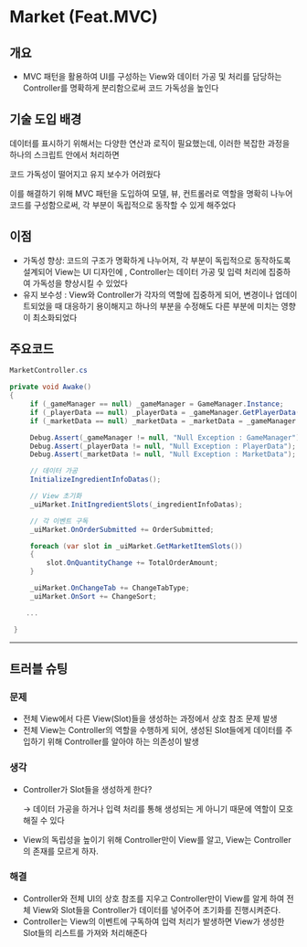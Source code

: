 # Market (Feat.MVC)


## 개요

- MVC 패턴을 활용하여 UI를 구성하는 View와 데이터 가공 및 처리를 담당하는 Controller를 명확하게 분리함으로써 코드 가독성을 높인다


## 기술 도입 배경

데이터를 표시하기 위해서는 다양한 연산과 로직이 필요했는데, 이러한 복잡한 과정을 하나의 스크립트 안에서 처리하면 


코드 가독성이 떨어지고 유지 보수가 어려웠다 


이를 해결하기 위해 MVC 패턴을 도입하여 모델, 뷰, 컨트롤러로 역할을 명확히 나누어 코드를 구성함으로써, 각 부분이 독립적으로 동작할 수 있게 해주었다 


## 이점

- 가독성 향상: 코드의 구조가 명확하게 나누어져, 각 부분이 독립적으로 동작하도록 설계되어 View는 UI 디자인에 , Controller는 데이터 가공 및 입력 처리에 집중하여 가독성을 향상시킬 수 있었다
- 유지 보수성 : View와 Controller가 각자의 역할에 집중하게 되어, 변경이나 업데이트되었을 때 대응하기 용이해지고 하나의 부분을 수정해도 다른 부분에 미치는 영향이 최소화되었다

## 주요코드

```csharp
MarketController.cs

private void Awake()
{
     if (_gameManager == null) _gameManager = GameManager.Instance;
     if (_playerData == null) _playerData = _gameManager.GetPlayerData();
     if (_marketData == null) _marketData = _marketData = _gameManager.GetMarketData();

     Debug.Assert(_gameManager != null, "Null Exception : GameManager");
     Debug.Assert(_playerData != null, "Null Exception : PlayerData");
     Debug.Assert(_marketData != null, "Null Exception : MarketData");

     // 데이터 가공
     InitializeIngredientInfoDatas();

     // View 초기화
     _uiMarket.InitIngredientSlots(_ingredientInfoDatas);

     // 각 이벤트 구독
     _uiMarket.OnOrderSubmitted += OrderSubmitted;

     foreach (var slot in _uiMarket.GetMarketItemSlots())
     {
         slot.OnQuantityChange += TotalOrderAmount;
     }

     _uiMarket.OnChangeTab += ChangeTabType;
     _uiMarket.OnSort += ChangeSort;

    ...

 }
```

---

## 트러블 슈팅

### 문제

- 전체 View에서 다른 View(Slot)들을 생성하는 과정에서 상호 참조 문제 발생
- 전체 View는 Controller의 역할을 수행하게 되어, 생성된 Slot들에게 데이터를 주입하기 위해 Controller를 알아야 하는 의존성이 발생

### 생각

- Controller가 Slot들을 생성하게 한다?
    
    → 데이터 가공을 하거나 입력 처리를 통해 생성되는 게 아니기 때문에 역할이 모호해질 수 있다 
    
- View의 독립성을 높이기 위해 Controller만이 View를 알고, View는 Controller의 존재를 모르게 하자.

### 해결

- Controller와 전체 UI의 상호 참조를 지우고 Controller만이 View를 알게 하여 전체 View와 Slot들을 Controller가 데이터를 넣어주어 초기화를 진행시켜준다.
- Controller는 View의 이벤트에 구독하여 입력 처리가 발생하면 View가 생성한 Slot들의 리스트를 가져와 처리해준다
